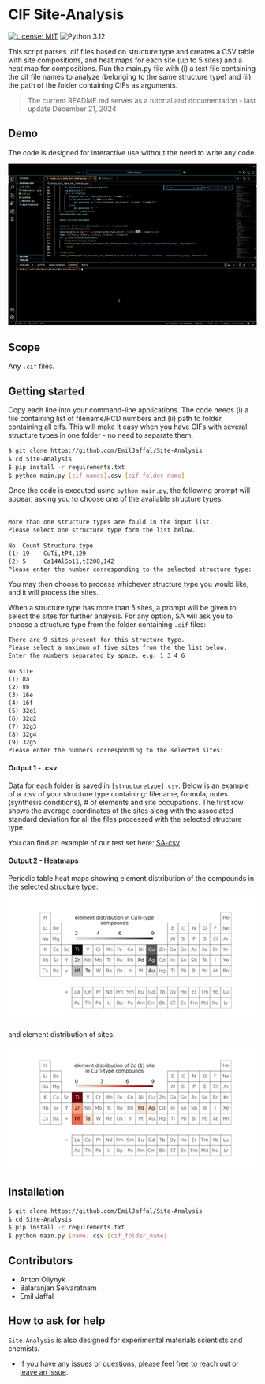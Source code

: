 # CIF Site-Analysis

[![License: MIT](https://img.shields.io/badge/License-MIT-yellow.svg)](https://github.com/emiljaffal/Site-Analysis/blob/main/LICENSE)
![Python 3.12](https://img.shields.io/badge/python-3.12-blue.svg)

This script parses .cif files based on structure type and creates a CSV table with site compositions, and heat maps for each site (up to 5 sites) and a heat map for compositions. Run the main.py file with (i) a text file containing the cif file names to analyze (belonging to the same structure type) and (ii) the path of the folder containing CIFs as arguments.

> The current README.md serves as a tutorial and documentation - last update December 21, 2024

## Demo

The code is designed for interactive use without the need to write any code.

![SA-demo-gif](https://github.com/EmilJaffal/Site-Analysis/blob/main/assets/siteanalysis_DEMO.gif)

## Scope

Any `.cif` files.

## Getting started

Copy each line into your command-line applications. The code needs (i) a file containing list of filename/PCD numbers and (ii) path to folder containing all cifs. This will make it easy when you have CIFs with several structure types in one folder - no need to separate them.

```bash
$ git clone https://github.com/EmilJaffal/Site-Analysis
$ cd Site-Analysis
$ pip install -r requirements.txt
$ python main.py [cif_names].csv [cif_folder_name]
```

Once the code is executed using `python main.py`, the following prompt will
appear, asking you to choose one of the available structure types:

```text

More than one structure types are fould in the input list.
Please select one structure type form the list below.

No  Count Structure type
(1) 19    CuTi,tP4,129
(2) 5     Ca14AlSb11,tI208,142
Please enter the number corresponding to the selected structure type: 
```

You may then choose to process whichever structure type you would like, and it will process the sites.

When a structure type has more than 5 sites, a prompt will be given to select the sites for further analysis. For any option, SA will ask you to choose a structure type from the folder containing `.cif` files:

```
There are 9 sites present for this structure type.
Please select a maximum of five sites from the the list below.
Enter the numbers separated by space. e.g. 1 3 4 6

No Site
(1) 8a
(2) 8b
(3) 16e
(4) 16f
(5) 32g1
(6) 32g2
(7) 32g3
(8) 32g4
(9) 32g5
Please enter the numbers corresponding to the selected sites: 
```

#### Output 1 - .csv

Data for each folder is saved in `[structuretype].csv`. Below is an example of a .csv of your structure type containing: filename, formula, notes (synthesis conditions), # of elements and site occupations.
The first row shows the average coordinates of the sites along with the associated standard deviation for all the files processed with the selected structure type.  

You can find an example of our test set here: [SA-csv](https://github.com/EmilJaffal/Site-Analysis/blob/main/CuTi-tP4.csv)

#### Output 2 - Heatmaps

Periodic table heat maps showing element distribution of the compounds in the selected structure type:

![SA-heatmap](https://github.com/EmilJaffal/Site-Analysis/blob/main/ElemDist_CuTi-tP4.png)

and element distribution of sites:

![SA-site-heatmap](https://github.com/EmilJaffal/Site-Analysis/blob/main/ElemDist_CuTi-tP4_2c(1).png)

## Installation

```bash
$ git clone https://github.com/EmilJaffal/Site-Analysis
$ cd Site-Analysis
$ pip install -r requirements.txt
$ python main.py [name].csv [cif_folder_name]
```

## Contributors

- Anton Oliynyk
- Balaranjan Selvaratnam
- Emil Jaffal

## How to ask for help

`Site-Analysis` is also designed for experimental materials scientists and chemists.

- If you have any issues or questions, please feel free to reach out or
  [leave an issue](https://github.com/emiljaffal/Site-Analysis/issues).
